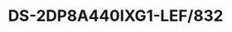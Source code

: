 ---
id: 8
title: "DS-2DP8A440IXG1-LEF/832"
slug: "ptz-8"
subTitle: "32MP 360° Panoramic & PTZ Camera"
category: "ptzcamera"
imgCard: "/src/assets/images/ptzcamera/DS-2DP8A440IXG1-LEF832(F0)/DS-2DP8A440IXG1-LEF832(F0)-1.png"
imgAlt: "DS-2DP8A440IXG1-LEF/832"
thumbnails: [
  "/src/assets/images/ptzcamera/DS-2DP8A440IXG1-LEF832(F0)/DS-2DP8A440IXG1-LEF832(F0)-1.png"
]
features: [
  "32 MP resolution, up to 5520×2400 @30 fps for panoramic channels",
  "True 360° coverage with eight F1.0 lenses, no blind spots",
  "DarkFighter 2.0 technology for excellent low-light performance",
  "40× optical zoom and 16× digital zoom for close-up views",
  "Night vision up to 300 m IR distance",
  "One-click switch from panoramic to PTZ channel for detailed views",
  "Continuous manual, auto, and panorama tracking",
  "Automatic target switching",
  "Supports 7 alarm inputs, 2 alarm outputs, 1 audio input, and 1 audio output"
]
rating: 4.5
reviewCount: 50
specifications: {
  camera: {
    Image_Sensor: "[Panoramic channel]: 1/1.8\" Progressive Scan CMOS; [PTZ channel]: 1/1.8\" Progressive Scan CMOS",
    Max_Resolution: "11040 × 3616",
    Min_Illumination: "[Panoramic channel] Color: 0.0005 Lux (F1.0, AGC ON), B/W: 0.0001 Lux (F1.0, AGC ON); [PTZ channel]: 0.0005 Lux (F1.2, AGC ON), B/W: 0.0001 Lux (F1.2, AGC ON), 0 Lux with IR",
    Shutter_Speed: "1 s to 1/30,000 s",
    Day_Night: "IR cut filter",
    Zoom: "[PTZ channel] 40× optical, 16× digital",
    Slow_Shutter: "Yes"
  },
  lens: {
    Focal_Length: "[Panoramic channel] 2 mm; [PTZ channel] 6 to 240 mm",
    FOV: "[Panoramic channel] Horizontal FOV 360°, Vertical FOV 110°; [PTZ channel] Horizontal FOV 56.6° to 1.8°, Vertical FOV 33.7° to 1.0°, Diagonal FOV 63.4° to 2.0°",
    Focus: "Auto, Semi-auto, Manual, Rapid focus",
    Aperture: "[Panoramic channel] Max. F1.0; [PTZ channel] Max. F1.2",
    Zoom_Speed: "[PTZ channel] Approx. 5.6 s"
  },
  video: {
    Main_Stream: "[Panoramic channel]: 50 Hz: 25 fps (5520×2400×2, 4096×1800×2, 3840×1680×2, 2784×1200×2); 60 Hz: 30 fps (5520×2400×2, 4096×1800×2, 3840×1680×2, 2784×1200×2); [PTZ channel]: 50 Hz: 25 fps (2560 × 1440, 1920 × 1080, 1280 × 960, 1280 × 720); 60 Hz: 30 fps (2560 × 1440, 1920 × 1080, 1280 × 960, 1280 × 720)",
    Sub_Stream: "[Panoramic channel]: 50 Hz: 25 fps (3072 × 1280, 1560 × 656, 704 × 320); 60 Hz: 30 fps (3072 × 1280, 1560 × 656, 704 × 320); [PTZ channel]: 50 Hz: 25 fps (704 × 576, 640 × 480, 352 × 288); 60 Hz: 30 fps (704 × 480, 640 × 480, 352 × 240)",
    Third_Stream: "[Panoramic channel]: No; [PTZ channel]: 50 Hz: 25 fps (1920 × 1080, 1280 × 960, 1280 × 720, 704 × 576, 640 × 480, 352 × 288); 60 Hz: 30 fps (1920 × 1080, 1280 × 960, 1280 × 720, 704 × 480, 640 × 480, 352 × 240)",
    Video_Compression: "Main stream: H.265+/H.265/H.264+/H.264; Sub-stream: H.265/H.264/MJPEG; Third stream: H.265/H.264/MJPEG"
  },
  audio: {
    Audio_Compression: "G.711alaw, G.711ulaw, G.722.1, G.726, MP2L2, AAC, PCM",
    Audio_Sampling_Rate: "PCM: 8 kHz, 16 kHz, 32 kHz, 48 kHz; MP2L2: 16 kHz, 32 kHz, 48 kHz; AAC: 16 kHz, 32 kHz, 48 kHz"
  }
}
---